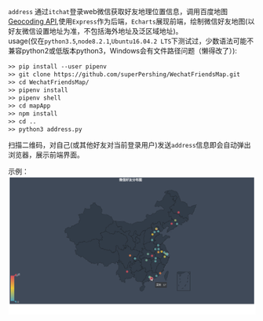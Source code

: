 
`address` 通过`itchat`登录web微信获取好友地理位置信息，调用百度地图[Geocoding API](http://lbsyun.baidu.com/index.php?title=webapi/guide/webservice-geocoding),使用`Express`作为后端，`Echarts`展现前端，绘制微信好友地图(以好友微信设置地址为准，不包括海外地址及泛区域地址)。  
usage(仅在`python3.5`,`node8.2.1`,`Ubuntu16.04.2 LTS`下测试过，少数语法可能不兼容python2或低版本python3，Windows会有文件路径问题（懒得改了）):
```
>> pip install --user pipenv
>> git clone https://github.com/superPershing/WechatFriendsMap.git
>> cd WechatFriendsMap/
>> pipenv install
>> pipenv shell
>> cd mapApp
>> npm install
>> cd ..
>> python3 address.py
```
扫描二维码，对自己(或其他好友对当前登录用户)发送`address`信息即会自动弹出浏览器，展示前端界面。  


示例：
![](map_instance.png)
